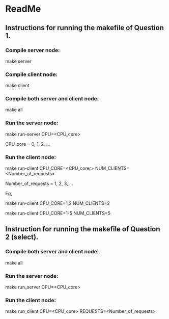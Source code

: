 # ReadMe

## Instructions for running the makefile of Question 1.


### Compile server node:
make server

### Compile client node:
make client

### Compile both server and client node:
make all

### Run the server node:
make run-server CPU=<CPU_core>

CPU_core = 0, 1, 2, ...

### Run the client node:
make run-client CPU_CORE=<CPU_corer> NUM_CLIENTS=<Number_of_requests>

Number_of_requests = 1, 2, 3, ...

Eg,

make run-client CPU_CORE=1,2 NUM_CLIENTS=2

make run-client CPU_CORE=1-5 NUM_CLIENTS=5

## Instruction for running the makefile of Question 2 (select).

### Compile both server and client node:
make all

### Run the server node:
make run_server CPU=<CPU_core>

### Run the client node:
make run_client CPU=<CPU_core> REQUESTS=<Number_of_requests>
